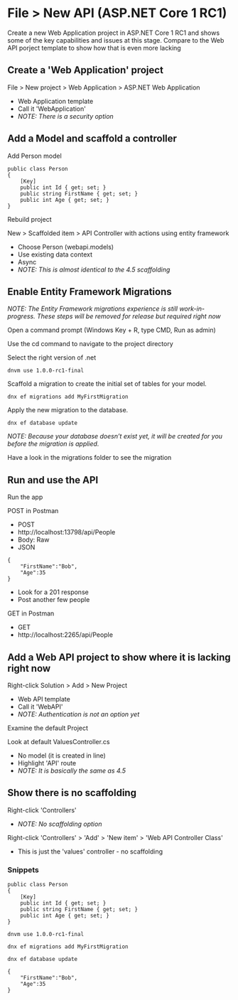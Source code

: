
# File > New API (ASP.NET Core 1 RC1)
Create a new Web Application project in ASP.NET Core 1 RC1 and shows some of the key capabilities and issues at this stage. Compare to the Web API porject template to show how that is even more lacking

## Create a 'Web Application' project
File > New project > Web Application > ASP.NET Web Application
* Web Application template
* Call it 'WebApplication'
* *NOTE: There is a security option*
	
## Add a Model and scaffold a controller
Add Person model
```
public class Person
{
    [Key]
    public int Id { get; set; }
    public string FirstName { get; set; }
    public int Age { get; set; }
}
```
	
Rebuild project

New > Scaffolded item > API Controller with actions using entity framework
* Choose Person (webapi.models)
* Use existing data context
* Async
* *NOTE: This is almost identical to the 4.5 scaffolding*

## Enable Entity Framework Migrations
*NOTE: The Entity Framework migrations experience is still work-in-progress. These steps will be removed for release but required right now*

Open a command prompt (Windows Key + R, type CMD, Run as admin)

Use the cd command to navigate to the project directory

Select the right version of .net
```
dnvm use 1.0.0-rc1-final
```

Scaffold a migration to create the initial set of tables for your model.
```
dnx ef migrations add MyFirstMigration
```

Apply the new migration to the database. 
```
dnx ef database update
```
*NOTE: Because your database doesn’t exist yet, it will be created for you before the migration is applied.*

Have a look in the migrations folder to see the migration

## Run and use the API
Run the app

POST in Postman
* POST
* http://localhost:13798/api/People
* Body: Raw
* JSON
```
{
    "FirstName":"Bob",
    "Age":35 
}
```
* Look for a 201 response
* Post another few people
	
GET in Postman
* GET
* http://localhost:2265/api/People

## Add a Web API project to show where it is lacking right now
Right-click Solution > Add > New Project
* Web API template
* Call it 'WebAPI'
* *NOTE: Authentication is not an option yet*

Examine the default Project

Look at default ValuesController.cs
* No model (it is created in line)
* Highlight 'API' route
* *NOTE: It is basically the same as 4.5*

## Show there is no scaffolding
Right-click 'Controllers' 
* *NOTE: No scaffolding option*
	
Right-click 'Controllers' > 'Add' > 'New item' > 'Web API Controller Class'
* This is just the 'values' controller - no scaffolding

### Snippets

```
public class Person
{
    [Key]
    public int Id { get; set; }
    public string FirstName { get; set; }
    public int Age { get; set; }
}
```

`dnvm use 1.0.0-rc1-final`

`dnx ef migrations add MyFirstMigration`

`dnx ef database update`

```
{
    "FirstName":"Bob",
    "Age":35 
}
```